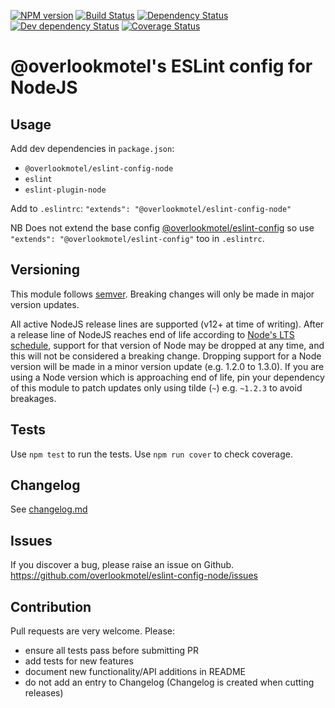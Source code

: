 [![NPM version](https://img.shields.io/npm/v/@overlookmotel/eslint-config-node.svg)](https://www.npmjs.com/package/@overlookmotel/eslint-config-node)
[![Build Status](https://img.shields.io/travis/overlookmotel/eslint-config-node/master.svg)](http://travis-ci.org/overlookmotel/eslint-config-node)
[![Dependency Status](https://img.shields.io/david/overlookmotel/eslint-config-node.svg)](https://david-dm.org/overlookmotel/eslint-config-node)
[![Dev dependency Status](https://img.shields.io/david/dev/overlookmotel/eslint-config-node.svg)](https://david-dm.org/overlookmotel/eslint-config-node)
[![Coverage Status](https://img.shields.io/coveralls/overlookmotel/eslint-config-node/master.svg)](https://coveralls.io/r/overlookmotel/eslint-config-node)

# @overlookmotel's ESLint config for NodeJS

## Usage

Add dev dependencies in `package.json`:

* `@overlookmotel/eslint-config-node`
* `eslint`
* `eslint-plugin-node`

Add to `.eslintrc`: `"extends": "@overlookmotel/eslint-config-node"`

NB Does not extend the base config [@overlookmotel/eslint-config](https://www.npmjs.com/package/@overlookmotel/eslint-config) so use `"extends": "@overlookmotel/eslint-config"` too in `.eslintrc`.

## Versioning

This module follows [semver](https://semver.org/). Breaking changes will only be made in major version updates.

All active NodeJS release lines are supported (v12+ at time of writing). After a release line of NodeJS reaches end of life according to [Node's LTS schedule](https://nodejs.org/en/about/releases/), support for that version of Node may be dropped at any time, and this will not be considered a breaking change. Dropping support for a Node version will be made in a minor version update (e.g. 1.2.0 to 1.3.0). If you are using a Node version which is approaching end of life, pin your dependency of this module to patch updates only using tilde (`~`) e.g. `~1.2.3` to avoid breakages.

## Tests

Use `npm test` to run the tests. Use `npm run cover` to check coverage.

## Changelog

See [changelog.md](https://github.com/overlookmotel/eslint-config-node/blob/master/changelog.md)

## Issues

If you discover a bug, please raise an issue on Github. https://github.com/overlookmotel/eslint-config-node/issues

## Contribution

Pull requests are very welcome. Please:

* ensure all tests pass before submitting PR
* add tests for new features
* document new functionality/API additions in README
* do not add an entry to Changelog (Changelog is created when cutting releases)

